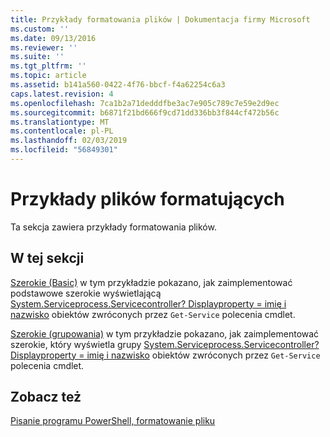 ```yaml
---
title: Przykłady formatowania plików | Dokumentacja firmy Microsoft
ms.custom: ''
ms.date: 09/13/2016
ms.reviewer: ''
ms.suite: ''
ms.tgt_pltfrm: ''
ms.topic: article
ms.assetid: b141a560-0422-4f76-bbcf-f4a62254c6a3
caps.latest.revision: 4
ms.openlocfilehash: 7ca1b2a71dedddfbe3ac7e905c789c7e59e2d9ec
ms.sourcegitcommit: b6871f21bd666f9cd71dd336bb3f844cf472b56c
ms.translationtype: MT
ms.contentlocale: pl-PL
ms.lasthandoff: 02/03/2019
ms.locfileid: "56849301"
---
```

# <a name="examples-of-formatting-files"></a>Przykłady plików formatujących

Ta sekcja zawiera przykłady formatowania plików.

## <a name="in-this-section"></a>W tej sekcji

[Szerokie (Basic)](./wide-view-basic.md) w tym przykładzie pokazano, jak zaimplementować podstawowe szerokie wyświetlającą [System.Serviceprocess.Servicecontroller? Displayproperty = imię i nazwisko](/dotnet/api/System.ServiceProcess.ServiceController) obiektów zwróconych przez `Get-Service` polecenia cmdlet.

[Szerokie (grupowania)](./wide-view-groupby.md) w tym przykładzie pokazano, jak zaimplementować szerokie, który wyświetla grupy [System.Serviceprocess.Servicecontroller? Displayproperty = imię i nazwisko](/dotnet/api/System.ServiceProcess.ServiceController) obiektów zwróconych przez `Get-Service` polecenia cmdlet.

## <a name="see-also"></a>Zobacz też

[Pisanie programu PowerShell, formatowanie pliku](./writing-a-powershell-formatting-file.md)
